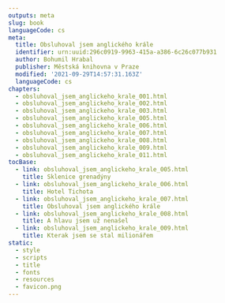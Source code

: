 ```yaml
---
outputs: meta
slug: book
languageCode: cs
meta:
  title: Obsluhoval jsem anglického krále
  identifier: urn:uuid:296c0919-9963-415a-a386-6c26c077b931
  author: Bohumil Hrabal
  publisher: Městská knihovna v Praze
  modified: '2021-09-29T14:57:31.163Z'
  languageCode: cs
chapters:
  - obsluhoval_jsem_anglickeho_krale_001.html
  - obsluhoval_jsem_anglickeho_krale_002.html
  - obsluhoval_jsem_anglickeho_krale_003.html
  - obsluhoval_jsem_anglickeho_krale_005.html
  - obsluhoval_jsem_anglickeho_krale_006.html
  - obsluhoval_jsem_anglickeho_krale_007.html
  - obsluhoval_jsem_anglickeho_krale_008.html
  - obsluhoval_jsem_anglickeho_krale_009.html
  - obsluhoval_jsem_anglickeho_krale_011.html
tocBase:
  - link: obsluhoval_jsem_anglickeho_krale_005.html
    title: Sklenice grenadýny
  - link: obsluhoval_jsem_anglickeho_krale_006.html
    title: Hotel Tichota
  - link: obsluhoval_jsem_anglickeho_krale_007.html
    title: Obsluhoval jsem anglického krále
  - link: obsluhoval_jsem_anglickeho_krale_008.html
    title: A hlavu jsem už nenašel
  - link: obsluhoval_jsem_anglickeho_krale_009.html
    title: Kterak jsem se stal milionářem
static:
  - style
  - scripts
  - title
  - fonts
  - resources
  - favicon.png
---
```

